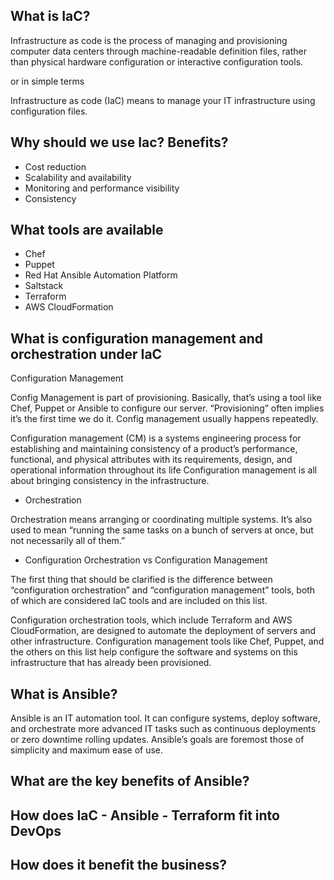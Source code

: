 
## What is IaC?

Infrastructure as code is the process of managing and provisioning computer data centers through machine-readable definition files, rather than physical hardware configuration or interactive configuration tools.

or in simple terms

Infrastructure as code (IaC) means to manage your IT infrastructure using configuration files.

## Why should we use Iac? Benefits?

- Cost reduction
- Scalability and availability
- Monitoring and performance visibility
- Consistency 

## What tools are available

- Chef
- Puppet
- Red Hat Ansible Automation Platform
- Saltstack
- Terraform 
- AWS CloudFormation

## What is configuration management and orchestration under IaC

 Configuration Management

Config Management is part of provisioning. Basically, that’s using a tool like Chef, Puppet or Ansible to configure our server. “Provisioning” often implies it’s the first time we do it. Config management usually happens repeatedly.

Configuration management (CM) is a systems engineering process for establishing and maintaining consistency of a product’s performance, functional, and physical attributes with its requirements, design, and operational information throughout its life Configuration management is all about bringing consistency in the infrastructure.

- Orchestration

 Orchestration means arranging or coordinating multiple systems. It’s also used to mean “running the same tasks on a bunch of servers at once, but not necessarily all of them.”

- Configuration Orchestration vs Configuration Management

The first thing that should be clarified is the difference between “configuration orchestration” and “configuration management” tools, both of which are considered IaC tools and are included on this list.

Configuration orchestration tools, which include Terraform and AWS CloudFormation, are designed to automate the deployment of servers and other infrastructure. Configuration management tools like Chef, Puppet, and the others on this list help configure the software and systems on this infrastructure that has already been provisioned.

## What is Ansible?

Ansible is an IT automation tool. It can configure systems, deploy software, and orchestrate more advanced IT tasks such as continuous deployments or zero downtime rolling updates. Ansible’s goals are foremost those of simplicity and maximum ease of use.



## What are the key benefits of Ansible?

## How does IaC - Ansible - Terraform fit into DevOps



## How does it benefit the business?

